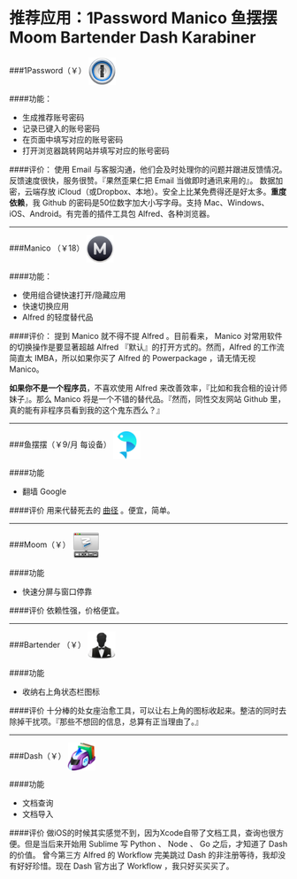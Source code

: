 # 推荐应用：1Password Manico 鱼摆摆 Moom Bartender Dash Karabiner


###1Password（￥）
<img src="../img/1password.png" width = "50" height = "50" alt="1P" align=center />

####功能：
* 生成推荐账号密码
* 记录已键入的账号密码
* 在页面中填写对应的账号密码
* 打开浏览器跳转网站并填写对应的账号密码

####评价：
使用 Email 与客服沟通，他们会及时处理你的问题并跟进反馈情况。反馈速度很快，服务很赞。『果然歪果仁把 Email 当做即时通讯来用的』。
数据加密，云端存放
iCloud（或Dropbox、本地）。安全上比某免费得还是好太多。**重度依赖**，我 Github 的密码是50位数字加大小写字母。支持 Mac、Windows、iOS、Android。有完善的插件工具包 Alfred、各种浏览器。

---
###Manico （￥18）
<img src="../img/manico.png" width = "50" height = "50" alt="Manico" align=center />

####功能：
* 使用组合键快速打开/隐藏应用
* 快速切换应用
* Alfred 的轻度替代品

####评价：
提到 Manico 就不得不提 Alfred 。目前看来， Manico 对常用软件的切换操作是要显著超越 Alfred 『默认』的打开方式的。然而，Alfred 的工作流简直太 IMBA，所以如果你买了 Alfred 的 Powerpackage ，请无情无视 Manico。

**如果你不是一个程序员**，不喜欢使用 Alfred 来改善效率，『比如和我合租的设计师妹子』。那么 Manico 将是一个不错的替代品。『然而，同性交友网站 Github 里，真的能有非程序员看到我的这个鬼东西么？』

---
###鱼摆摆（￥9/月 每设备）
<img src="../img/ybb.jpeg" width = "50" height = "50" alt="ybb" align=center />

####功能
* 翻墙 Google

####评价
用来代替死去的 [曲径](http://getqujing.com) 。便宜，简单。

---
###Moom（￥）
<img src="../img/moom.png" width = "50" height = "50" alt="Moom" align=center />

####功能
* 快速分屏与窗口停靠

####评价
依赖性强，价格便宜。

---
###Bartender （￥）
<img src="../img/bartender.png" width = "50" height = "50" alt="Bartender" align=center />

####功能
* 收纳右上角状态栏图标

####评价
十分棒的处女座治愈工具，可以让右上角的图标收起来。整洁的同时去除掉干扰项。『那些不想回的信息，总算有正当理由了。』

---
###Dash（￥）
<img src="../img/dash.png" width = "50" height = "50" alt="Dash" align=center />

####功能
* 文档查询
* 文档导入

####评价
做iOS的时候其实感觉不到，因为Xcode自带了文档工具，查询也很方便。但是当后来开始用 Sublime 写 Python 、 Node 、 Go 之后，才知道了 Dash 的价值。
曾今第三方 Alfred 的 Workflow 完美跳过 Dash 的非注册等待，我却没有好好珍惜。现在 Dash 官方出了 Workflow ，我只好买买买了。
